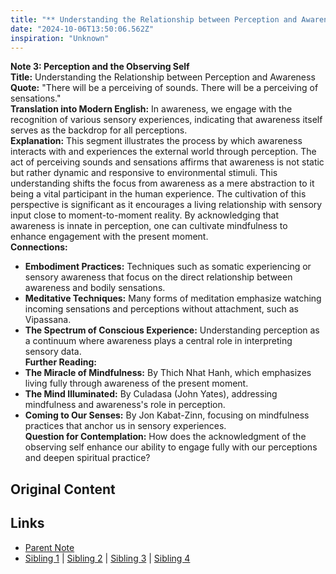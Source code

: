 ```yaml
---
title: "** Understanding the Relationship between Perception and Awareness"
date: "2024-10-06T13:50:06.562Z"
inspiration: "Unknown"
---
```


  

**Note 3: Perception and the Observing Self**  
**Title:** Understanding the Relationship between Perception and Awareness  
**Quote:** "There will be a perceiving of sounds. There will be a perceiving of sensations."  
**Translation into Modern English:** In awareness, we engage with the recognition of various sensory experiences, indicating that awareness itself serves as the backdrop for all perceptions.  
**Explanation:** This segment illustrates the process by which awareness interacts with and experiences the external world through perception. The act of perceiving sounds and sensations affirms that awareness is not static but rather dynamic and responsive to environmental stimuli. This understanding shifts the focus from awareness as a mere abstraction to it being a vital participant in the human experience. The cultivation of this perspective is significant as it encourages a living relationship with sensory input close to moment-to-moment reality. By acknowledging that awareness is innate in perception, one can cultivate mindfulness to enhance engagement with the present moment.  
**Connections:**  
- **Embodiment Practices:** Techniques such as somatic experiencing or sensory awareness that focus on the direct relationship between awareness and bodily sensations.  
- **Meditative Techniques:** Many forms of meditation emphasize watching incoming sensations and perceptions without attachment, such as Vipassana.  
- **The Spectrum of Conscious Experience:** Understanding perception as a continuum where awareness plays a central role in interpreting sensory data.  
**Further Reading:**  
- **The Miracle of Mindfulness:** By Thich Nhat Hanh, which emphasizes living fully through awareness of the present moment.  
- **The Mind Illuminated:** By Culadasa (John Yates), addressing mindfulness and awareness's role in perception.  
- **Coming to Our Senses:** By Jon Kabat-Zinn, focusing on mindfulness practices that anchor us in sensory experiences.  
**Question for Contemplation:** How does the acknowledgment of the observing self enhance our ability to engage fully with our perceptions and deepen spiritual practice?  


## Original Content



## Links

- [Parent Note](/parent-note.md)
- [Sibling 1](/zettel1.md) | [Sibling 2](/zettel2.md) | [Sibling 3](/zettel3.md) | [Sibling 4](/zettel4.md)
